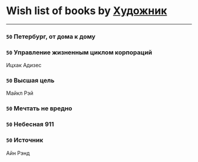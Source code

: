 # Wish list of books by [Художник](https://www.facebook.com/app_scoped_user_id/100004984741055/)
---

### `50` Петербург, от дома к дому

### `50` Управление жизненным циклом корпораций
Ицхак Адизес

### `50` Высшая цель
Майкл Рэй

### `50` Мечтать не вредно

### `50` Небесная 911

### `50` Источник
Айн Рэнд

